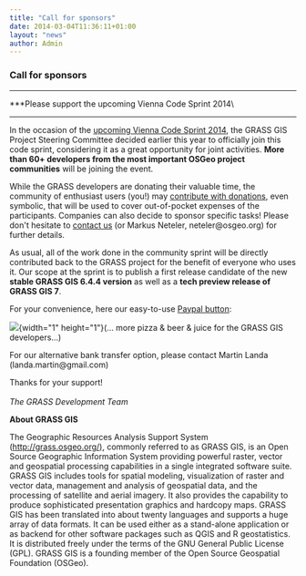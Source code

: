 ```yaml
---
title: "Call for sponsors"
date: 2014-03-04T11:36:11+01:00
layout: "news"
author: Admin
---
```


### Call for sponsors

------------------------------------------------------------------------

***Please support the upcoming Vienna Code Sprint 2014\
***

In the occasion of the [upcoming Vienna Code Sprint
2014](http://wiki.osgeo.org/wiki/Vienna_Code_Sprint_2014), the GRASS GIS
Project Steering Committee decided earlier this year to officially join
this code sprint, considering it as a great opportunity for joint
activities. **More than 60+ developers from the most important OSGeo
project communities** will be joining the event.

While the GRASS developers are donating their valuable time, the
community of enthusiast users (you!) may [contribute with
donations](/donations/index.html), even symbolic, that will
be used to cover out-of-pocket expenses of the participants. Companies
can also decide to sponsor specific tasks! Please don\'t hesitate
to [contact us](/home/contact-us/index.html) (or Markus
Neteler, neteler\@osgeo.org) for further details.

As usual, all of the work done in the community sprint will be directly
contributed back to the GRASS project for the benefit of everyone who
uses it. Our scope at the sprint is to publish a first release candidate
of the new **stable GRASS GIS 6.4.4 version** as well as a **tech
preview release of GRASS GIS 7**.

For your convenience, here our easy-to-use [Paypal
button](/donations/index.html):

![](./56d45f8a17f5078a20af9962c992ca4678450765.gif){width="1"
height="1"}(\... more pizza & beer & juice for the GRASS GIS
developers\...)

For our alternative bank transfer option, please contact Martin Landa
(landa.martin\@gmail.com)

Thanks for your support!\
\
*The GRASS Development Team*

**About GRASS GIS**

The Geographic Resources Analysis Support System
([http://grass.osgeo.org/)](/index.html), commonly referred
to as GRASS GIS, is an Open Source Geographic Information System
providing powerful raster, vector and geospatial processing capabilities
in a single integrated software suite. GRASS GIS includes tools for
spatial modeling, visualization of raster and vector data, management
and analysis of geospatial data, and the processing of satellite and
aerial imagery. It also provides the capability to produce sophisticated
presentation graphics and hardcopy maps. GRASS GIS has been translated
into about twenty languages and supports a huge array of data formats.
It can be used either as a stand-alone application or as backend for
other software packages such as QGIS and R geostatistics. It is
distributed freely under the terms of the GNU General Public License
(GPL). GRASS GIS is a founding member of the Open Source Geospatial
Foundation (OSGeo).

